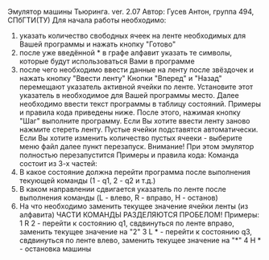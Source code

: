 Эмулятор машины Тьюринга. ver. 2.07
Автор: Гусев Антон, группа 494, СПбГТИ(ТУ)
Для начала работы необходимо:
1) указать количество свободных ячеек на ленте необходимых для Вашей программы и нажать кнопку "Готово"
2) после уже введённой * в графе алфавит указать те символы, которые будут использоваться Вами в программе
3) после чего необходимо ввести данные на ленту после звёздочек и нажать кнопку "Ввести ленту"
Кнопки "Вперед" и "Назад" перемещают указатель активной ячейки по ленте. Установите этот указатель в необходимое для Вашей программы место.
Далее необходимо ввести текст программы в таблицу состояний. Примеры и правила кода приведены ниже.
После этого, нажимая кнопку "Шаг" выполните программу.
Если Вы хотите ввести ленту заново нажмите стереть ленту. Пустые ячейки подставятся автоматически.
Если Вы хотите изменить количество пустых ячееки - выберите меню файл далее пункт перезапуск. 
Внимание! При этом эмулятор полностью перезапустится
Примеры и правила кода:
Команда состоит из 3-х частей: 
1) В какое состояние должна перейти программа после выполнения текующей команды (1 - q1, 2 - q2 и т.д.)
2) В каком направлении сдвигается указатель по ленте после выполнения команды (L - влево, R - вправо, H - останов)
3) На что необходимо заменить текущее значение ячейки ленты (из алфавита)
ЧАСТИ КОМАНДЫ РАЗДЕЛЯЮТСЯ ПРОБЕЛОМ!
Примеры:
1 R 2 - перейти к состоянию q1, свдвинуться по ленте вправо, заменить текущее значение на "2"
3 L * - перейти к состоянию q3, свдвинуться по ленте влево, заменить текущее значение на "*"
4 H * - остановка машины
